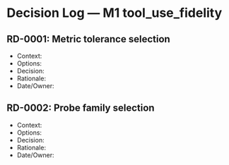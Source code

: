 # Decision Log — M1 tool_use_fidelity

## RD-0001: Metric tolerance selection

- Context:
- Options:
- Decision:
- Rationale:
- Date/Owner:

## RD-0002: Probe family selection

- Context:
- Options:
- Decision:
- Rationale:
- Date/Owner:
